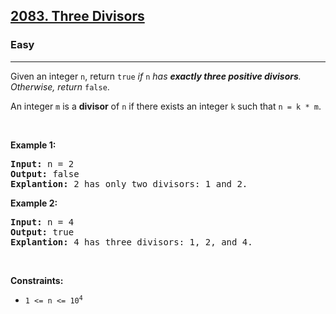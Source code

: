 <h2><a href="https://leetcode.com/problems/maximum-number-of-weeks-for-which-you-can-work/description/">2083. Three Divisors</a></h2><h3>Easy</h3><hr><p>Given an integer <code>n</code>, return <code>true</code><em> if </em><code>n</code><em> has <strong>exactly three positive divisors</strong>. Otherwise, return </em><code>false</code>.</p>

<p>An integer <code>m</code> is a <strong>divisor</strong> of <code>n</code> if there exists an integer <code>k</code> such that <code>n = k * m</code>.</p>

<p>&nbsp;</p>
<p><strong class="example">Example 1:</strong></p>

<pre>
<strong>Input:</strong> n = 2
<strong>Output:</strong> false
<strong>Explantion:</strong> 2 has only two divisors: 1 and 2.
</pre>

<p><strong class="example">Example 2:</strong></p>

<pre>
<strong>Input:</strong> n = 4
<strong>Output:</strong> true
<strong>Explantion:</strong> 4 has three divisors: 1, 2, and 4.
</pre>

<p>&nbsp;</p>
<p><strong>Constraints:</strong></p>

<ul>
	<li><code>1 &lt;= n &lt;= 10<sup>4</sup></code></li>
</ul>
